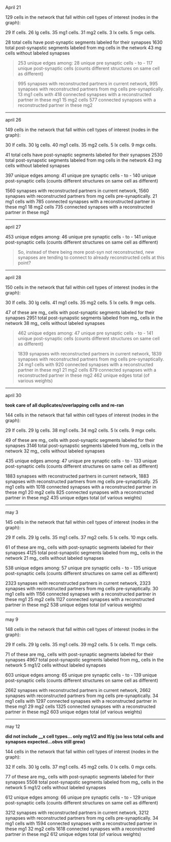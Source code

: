 April 21

129 cells in the network that fall within cell types of interest (nodes in the graph):

29 lf cells.
26 lg cells.
35 mg1 cells.
31 mg2 cells.
3 lx cells.
5 mgx cells.

28 total cells have post-synaptic segments labeled for their synapses
1630 total post-synapstic segments labeled from mg cells in the network
43 mg cells without labeled synapses

> 253 unique edges among:
> 28 unique pre synaptic cells - to - 117 unique post-synaptic cells (counts different structures on same cell as different)

> 995 synapses with reconstructed partners in current network,
995 synapses with reconstructed partners from mg cells pre-synaptically.
13 mg1 cells with 
418 connected synapses with a reconstructed partner in these mg1
15 mg2 cells
577 connected synapses with a reconstructed partner in these mg2

---
april 26

149 cells in the network that fall within cell types of interest (nodes in the graph):

30 lf cells.
30 lg cells.
40 mg1 cells.
35 mg2 cells.
5 lx cells.
9 mgx cells.

41 total cells have post-synaptic segments labeled for their synapses
2530 total post-synapstic segments labeled from mg cells in the network
43 mg cells without labeled synapses

397 unique edges among:
41 unique pre synaptic cells - to - 140 unique post-synaptic cells (counts different structures on same cell as different)

1560 synapses with reconstructed partners in current network,
1560 synapses with reconstructed partners from mg cells pre-synaptically.
21 mg1 cells with 
785 connected synapses with a reconstructed partner in these mg1
18 mg2 cells
735 connected synapses with a reconstructed partner in these mg2

---
april 27

453 unique edges among:
46 unique pre synaptic cells - to - 141 unique post-synaptic cells (counts different structures on same cell as different)

> So, instead of there being more post-syn not reconstructed, new synapses are tending to connect to already reconstructed cells at this point?

---
april 28

150 cells in the network that fall within cell types of interest (nodes in the graph):

30 lf cells.
30 lg cells.
41 mg1 cells.
35 mg2 cells.
5 lx cells.
9 mgx cells.

47 of these are mg_ cells with post-synaptic segments labeled for their synapses
2951 total post-synapstic segments labeled from mg_ cells in the network
38 mg_ cells without labeled synapses

> 462 unique edges among:
> 47 unique pre synaptic cells - to - 141 unique post-synaptic cells (counts different structures on same cell as different)

> 1839 synapses with reconstructed partners in current network,
1839 synapses with reconstructed partners from mg cells pre-synaptically.
24 mg1 cells with 
920 connected synapses with a reconstructed partner in these mg1
21 mg2 cells
879 connected synapses with a reconstructed partner in these mg2
462 unique edges total (of various weights)

---
april 30

**took care of all duplicates/overlapping cells and re-ran**

144 cells in the network that fall within cell types of interest (nodes in the graph):

29 lf cells.
29 lg cells.
38 mg1 cells.
34 mg2 cells.
5 lx cells.
9 mgx cells.

49 of these are mg_ cells with post-synaptic segments labeled for their synapses
3146 total post-synapstic segments labeled from mg_ cells in the network
32 mg_ cells without labeled synapses

435 unique edges among:
47 unique pre synaptic cells - to - 133 unique post-synaptic cells (counts different structures on same cell as different)

1883 synapses with reconstructed partners in current network,
1883 synapses with reconstructed partners from mg cells pre-synaptically.
25 mg1 cells with 
1018 connected synapses with a reconstructed partner in these mg1
20 mg2 cells
825 connected synapses with a reconstructed partner in these mg2
435 unique edges total (of various weights)

---
may 3

145 cells in the network that fall within cell types of interest (nodes in the graph):

29 lf cells.
29 lg cells.
35 mg1 cells.
37 mg2 cells.
5 lx cells.
10 mgx cells.

61 of these are mg_ cells with post-synaptic segments labeled for their synapses
4125 total post-synapstic segments labeled from mg_ cells in the network
21 mg_ cells without labeled synapses

538 unique edges among:
57 unique pre synaptic cells - to - 135 unique post-synaptic cells (counts different structures on same cell as different)

2323 synapses with reconstructed partners in current network,
2323 synapses with reconstructed partners from mg cells pre-synaptically.
30 mg1 cells with 
1156 connected synapses with a reconstructed partner in these mg1
25 mg2 cells
1127 connected synapses with a reconstructed partner in these mg2
538 unique edges total (of various weights)

---

may 9

148 cells in the network that fall within cell types of interest (nodes in the graph):

29 lf cells.
29 lg cells.
35 mg1 cells.
39 mg2 cells.
5 lx cells.
11 mgx cells.

71 of these are mg_ cells with post-synaptic segments labeled for their synapses
4967 total post-synapstic segments labeled from mg_ cells in the network
5 mg1/2 cells without labeled synapses

603 unique edges among:
65 unique pre synaptic cells - to - 139 unique post-synaptic cells (counts different structures on same cell as different)

2662 synapses with reconstructed partners in current network,
2662 synapses with reconstructed partners from mg cells pre-synaptically.
34 mg1 cells with 
1297 connected synapses with a reconstructed partner in these mg1
29 mg2 cells
1325 connected synapses with a reconstructed partner in these mg2
603 unique edges total (of various weights)

--- 

may 12

**did not include __x cell types... only mg1/2 and lf/g (so less total cells and synapses expected...obvs still grew)**

144 cells in the network that fall within cell types of interest (nodes in the graph):

32 lf cells.
30 lg cells.
37 mg1 cells.
45 mg2 cells.
0 lx cells.
0 mgx cells.

77 of these are mg_ cells with post-synaptic segments labeled for their synapses
5508 total post-synapstic segments labeled from mg_ cells in the network
5 mg1/2 cells without labeled synapses


612 unique edges among:
66 unique pre synaptic cells - to - 129 unique post-synaptic cells (counts different structures on same cell as different)

3212 synapses with reconstructed partners in current network,
3212 synapses with reconstructed partners from mg cells pre-synaptically.
34 mg1 cells with 
1594 connected synapses with a reconstructed partner in these mg1
32 mg2 cells
1618 connected synapses with a reconstructed partner in these mg2
612 unique edges total (of various weights)

